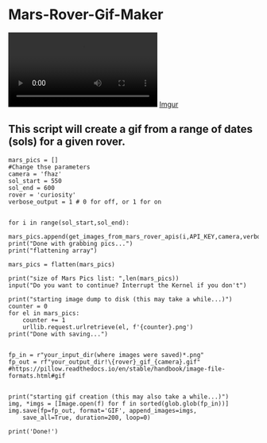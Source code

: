 # Mars-Rover-Gif-Maker

![Spirit's Navcam](https://i.imgur.com/XwHPEWt.mp4)
[Imgur](https://imgur.com/XwHPEWt)



## This script will create a gif from a range of dates (sols) for a given rover.  


    mars_pics = []
    #Change thse parameters
    camera = 'fhaz'
    sol_start = 550 
    sol_end = 600
    rover = 'curiosity'
    verbose_output = 1 # 0 for off, or 1 for on


    for i in range(sol_start,sol_end):
        mars_pics.append(get_images_from_mars_rover_apis(i,API_KEY,camera,verbose_output,rover))
    print("Done with grabbing pics...")
    print("flattening array")

    mars_pics = flatten(mars_pics)

    print("size of Mars Pics list: ",len(mars_pics))
    input("Do you want to continue? Interrupt the Kernel if you don't")

    print("starting image dump to disk (this may take a while...)")
    counter = 0
    for el in mars_pics:
        counter += 1
        urllib.request.urlretrieve(el, f'{counter}.png')
    print("Done with saving...")


    fp_in = r"your_input_dir(where images were saved)*.png"
    fp_out = rf"your_output_dir!\{rover}_gif_{camera}.gif"
    #https://pillow.readthedocs.io/en/stable/handbook/image-file-formats.html#gif


    print("starting gif creation (this may also take a while...)")
    img, *imgs = [Image.open(f) for f in sorted(glob.glob(fp_in))]
    img.save(fp=fp_out, format='GIF', append_images=imgs,
        save_all=True, duration=200, loop=0)

    print('Done!')

